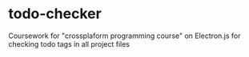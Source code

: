 # todo-checker
Сoursework for "crossplaform programming course" on Electron.js for checking todo tags in all project files
